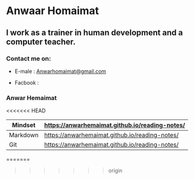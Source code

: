 # Anwaar Homaimat 

## I work as a trainer in human development and a computer teacher.

### Contact me on:
 * E-male : Anwarhomaimat@gmail.com

* Facbook :
### Anwar Hemaimat
<<<<<<< HEAD

| Mindset      | https://anwarhemaimat.github.io/reading-notes/ |
| ----------- | ----------- |
| Markdown      | https://anwarhemaimat.github.io/reading-notes/       |
| Git   | https://anwarhemaimat.github.io/reading-notes/        |
=======
>>>>>>> origin
